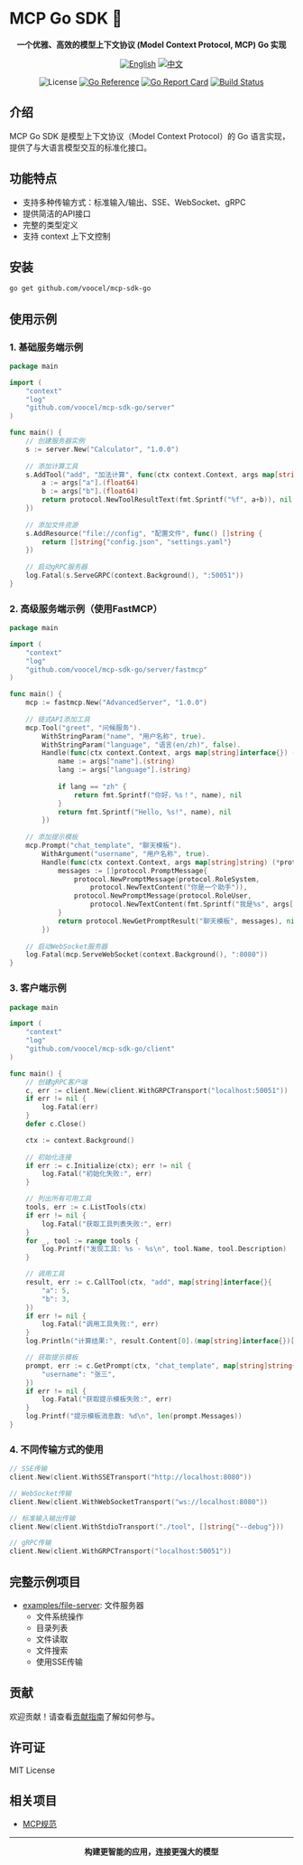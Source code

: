 # MCP Go SDK 🚀

<div align="center">

<strong>一个优雅、高效的模型上下文协议 (Model Context Protocol, MCP) Go 实现</strong>

[![English](https://img.shields.io/badge/lang-English-blue.svg)](./README_EN.md)
[![中文](https://img.shields.io/badge/lang-中文-red.svg)](./README.md)

![License](https://img.shields.io/badge/license-MIT-blue.svg)
[![Go Reference](https://pkg.go.dev/badge/github.com/voocel/mcp-sdk-go.svg)](https://pkg.go.dev/github.com/voocel/mcp-sdk-go)
[![Go Report Card](https://goreportcard.com/badge/github.com/voocel/mcp-sdk-go)](https://goreportcard.com/report/github.com/voocel/mcp-sdk-go)
[![Build Status](https://github.com/voocel/mcp-sdk-go/workflows/go/badge.svg)](https://github.com/voocel/mcp-sdk-go/actions)

</div>

## 介绍

MCP Go SDK 是模型上下文协议（Model Context Protocol）的 Go 语言实现，提供了与大语言模型交互的标准化接口。

## 功能特点

- 支持多种传输方式：标准输入/输出、SSE、WebSocket、gRPC
- 提供简洁的API接口
- 完整的类型定义
- 支持 context 上下文控制

## 安装

```bash
go get github.com/voocel/mcp-sdk-go
```

## 使用示例

### 1. 基础服务端示例

```go
package main

import (
    "context"
    "log"
    "github.com/voocel/mcp-sdk-go/server"
)

func main() {
    // 创建服务器实例
    s := server.New("Calculator", "1.0.0")
    
    // 添加计算工具
    s.AddTool("add", "加法计算", func(ctx context.Context, args map[string]interface{}) (*protocol.CallToolResult, error) {
        a := args["a"].(float64)
        b := args["b"].(float64)
        return protocol.NewToolResultText(fmt.Sprintf("%f", a+b)), nil
    })
    
    // 添加文件资源
    s.AddResource("file://config", "配置文件", func() []string {
        return []string{"config.json", "settings.yaml"}
    })
    
    // 启动gRPC服务器
    log.Fatal(s.ServeGRPC(context.Background(), ":50051"))
}
```

### 2. 高级服务端示例（使用FastMCP）

```go
package main

import (
    "context"
    "log"
    "github.com/voocel/mcp-sdk-go/server/fastmcp"
)

func main() {
    mcp := fastmcp.New("AdvancedServer", "1.0.0")
    
    // 链式API添加工具
    mcp.Tool("greet", "问候服务").
        WithStringParam("name", "用户名称", true).
        WithStringParam("language", "语言(en/zh)", false).
        Handle(func(ctx context.Context, args map[string]interface{}) (interface{}, error) {
            name := args["name"].(string)
            lang := args["language"].(string)
            
            if lang == "zh" {
                return fmt.Sprintf("你好，%s！", name), nil
            }
            return fmt.Sprintf("Hello, %s!", name), nil
        })
    
    // 添加提示模板
    mcp.Prompt("chat_template", "聊天模板").
        WithArgument("username", "用户名称", true).
        Handle(func(ctx context.Context, args map[string]string) (*protocol.GetPromptResult, error) {
            messages := []protocol.PromptMessage{
                protocol.NewPromptMessage(protocol.RoleSystem, 
                    protocol.NewTextContent("你是一个助手")),
                protocol.NewPromptMessage(protocol.RoleUser, 
                    protocol.NewTextContent(fmt.Sprintf("我是%s", args["username"]))),
            }
            return protocol.NewGetPromptResult("聊天模板", messages), nil
        })
    
    // 启动WebSocket服务器
    log.Fatal(mcp.ServeWebSocket(context.Background(), ":8080"))
}
```

### 3. 客户端示例

```go
package main

import (
    "context"
    "log"
    "github.com/voocel/mcp-sdk-go/client"
)

func main() {
    // 创建gRPC客户端
    c, err := client.New(client.WithGRPCTransport("localhost:50051"))
    if err != nil {
        log.Fatal(err)
    }
    defer c.Close()

    ctx := context.Background()
    
    // 初始化连接
    if err := c.Initialize(ctx); err != nil {
        log.Fatal("初始化失败:", err)
    }

    // 列出所有可用工具
    tools, err := c.ListTools(ctx)
    if err != nil {
        log.Fatal("获取工具列表失败:", err)
    }
    for _, tool := range tools {
        log.Printf("发现工具: %s - %s\n", tool.Name, tool.Description)
    }

    // 调用工具
    result, err := c.CallTool(ctx, "add", map[string]interface{}{
        "a": 5,
        "b": 3,
    })
    if err != nil {
        log.Fatal("调用工具失败:", err)
    }
    log.Println("计算结果:", result.Content[0].(map[string]interface{})["text"])

    // 获取提示模板
    prompt, err := c.GetPrompt(ctx, "chat_template", map[string]string{
        "username": "张三",
    })
    if err != nil {
        log.Fatal("获取提示模板失败:", err)
    }
    log.Printf("提示模板消息数: %d\n", len(prompt.Messages))
}
```

### 4. 不同传输方式的使用

```go
// SSE传输
client.New(client.WithSSETransport("http://localhost:8080"))

// WebSocket传输
client.New(client.WithWebSocketTransport("ws://localhost:8080"))

// 标准输入输出传输
client.New(client.WithStdioTransport("./tool", []string{"--debug"}))

// gRPC传输
client.New(client.WithGRPCTransport("localhost:50051"))
```

## 完整示例项目

- [examples/file-server](./examples/file-server): 文件服务器
  - 文件系统操作
  - 目录列表
  - 文件读取
  - 文件搜索
  - 使用SSE传输


## 贡献

欢迎贡献！请查看[贡献指南](CONTRIBUTING.md)了解如何参与。

## 许可证

MIT License

## 相关项目

- [MCP规范](https://github.com/anthropics/model-context-protocol)

---

<div align="center">
<strong>构建更智能的应用，连接更强大的模型</strong>
</div>
